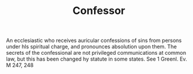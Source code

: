 ---
title: Confessor
letter: C
permalink: "/definitions/bld-confessor.html"
body: An ecclesiastic who receives auricular confessions of sins from persons under
  hls spiritual charge, and pronounces absolution upon them. The secrets of the confessional
  are not privileged communications at common law, but this has been changed hy statute
  in some states. See 1 Greenl. Ev. M 247, 248
published_at: '2018-07-07'
source: Black's Law Dictionary 2nd Ed (1910)
layout: post
---